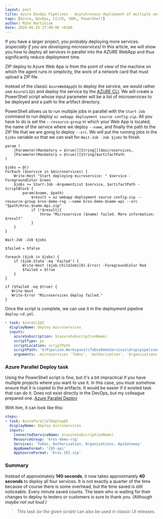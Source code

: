 ```yaml
---
layout: post
title: Azure DevOps Pipelines - Asynchronous deployment of multiple services
tags: [Azure, DevOps, CI/CD, YAML, PowerShell]
author: Miňo Martiniak
date: 2020-06-25 17:00:00 +0100
---
```


If you have a larger project, you probably deploying more services. *(especially if you are developing microservices)* In this article, we will show you how to deploy all services in parallel into the AZURE WebApp and thus significantly reduce deployment time.
<!-- excerpt -->

ZIP deploy to Azure Web App is from the point of view of the machine on which the agent runs in simplicity, the work of a network card that must upload a ZIP file.

Instead of the classic `AzureWebApp@1` to deploy the service, we would rather use `AzureCLI@1` and deploy the service by the [AZURE CLI](https://docs.microsoft.com/en-us/cli/azure/webapp/deployment/source?view=azure-cli-latest#az-webapp-deployment-source-config-zip). We will create a PowerShell script whose input parameter will be a list of microservices to be deployed and a path to the artifact directory.

PowerShell allows us to run multiple jobs in parallel with the `Start-Job` command to run deploy `az webapp deployment source config-zip`. All you have to do is set the `--resource-group` in which your Web App is located, the name of the service where we deploy `--name`, and finally the path to the ZIP file that we are going to deploy `--src`. We will put the running jobs in the `$jobs` variable so that we can wait for `Wait-Job -Job $jobs` to finish.

```pwsh
param (
    [Parameter(Mandatory = $true)][String[]]$microservices,
    [Parameter(Mandatory = $true)][String]$artifactPath
)

$jobs = @()
ForEach ($service in $microservices) {
    Write-Host "Start deploying microservice: " $service -ForegroundColor Green
    $jobs += Start-Job -ArgumentList $service, $artifactPath -ScriptBlock {
        param($name, $path)
            $result = az webapp deployment source config-zip --resource-group kros-demo-rsg --name kros-demo-$name-api --src "$path/Kros.$name.Api.zip"
            if (!$result){
                throw "Microservice ($name) failed. More information: $result"
            }
    }
}

Wait-Job -Job $jobs

$failed = $false

foreach ($job in $jobs) {
    if ($job.State -eq 'Failed') {
        Write-Host ($job.ChildJobs[0].Error) -ForegroundColor Red
        $failed = $true
    }
}

if ($failed -eq $true) {
   Write-Host
   Write-Error "Microservices deploy failed."
}
```

Once the script is complete, we can use it in the deployment pipeline `deploy-cd.yml`.

```yaml
- task: AzureCLI@2
  displayName: Deploy microservices
  inputs:
    azureSubscription: $(azureSubscriptionName)
    scriptType: ps
    scriptLocation: scriptPath
    scriptPath: '$(Pipeline.Workspace)\ToDosDemoServices\drop\pipelines\Deploy-Async.ps1'
    arguments: -microservices 'ToDos', 'Authorization', 'Organizations', 'ApiGateway' -artifactPath '$(Pipeline.Workspace)\ToDosDemoServices\drop\'
```

### Azure Parallel Deploy task

Using the PowerShell script is fine, but it's a bit impractical if you have multiple projects where you want to use it. In this case, you must somehow ensure that it is copied to the artifacts. It would be easier if it existed task that can do it. Does not exist directly in the DevOps, but my colleague prepared one. [Azure Parallel Deploy](https://marketplace.visualstudio.com/items?itemName=stano-petko.azure-parallel-deploy)

With him, it can look like this:

```yaml
steps:
- task: AzureParallelDeploy@1
  displayName: Deploy microservices
  inputs:
    ConnectedServiceName: $(azureSubscriptionName)
    ResourceGroup: 'kros-demo-rsg'
    Services: 'ToDos, Authorization, Organizations, ApiGateway'
    AppNameFormat: '{0}-api'
    AppSourceFormat: 'Kros.{0}.zip'
````

### Summary

Instead of approximately **140 seconds**, it now takes approximately **40 seconds** to deploy all four services. It is not exactly a quarter of the time because of course there is some overhead, but the time saved is still noticeable. Every minute saved counts. The team who is waiting for their changes to deploy to testers or customers is sure to thank you. *(Although maybe not out loud )*

> This task *(or the given script)* can also be used in classic UI releases.
